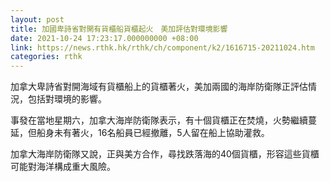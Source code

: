 ```yaml
---
layout: post
title: 加國卑詩省對開有貨櫃船貨櫃起火　美加評估對環境影響
date: 2021-10-24 17:23:17.000000000 +08:00
link: https://news.rthk.hk/rthk/ch/component/k2/1616715-20211024.htm
categories: rthk
---
```


加拿大卑詩省對開海域有貨櫃船上的貨櫃著火，美加兩國的海岸防衛隊正評估情況，包括對環境的影響。

事發在當地星期六，加拿大海岸防衛隊表示，有十個貨櫃正在焚燒，火勢繼續蔓延，但船身未有著火，16名船員已經撤離，5人留在船上協助灌救。

加拿大海岸防衛隊又說，正與美方合作，尋找跌落海的40個貨櫃，形容這些貨櫃可能對海洋構成重大風險。
